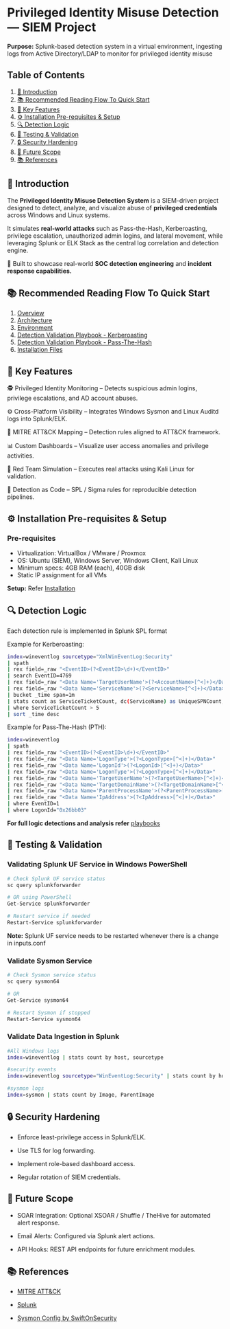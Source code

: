 # Privileged Identity Misuse Detection — SIEM Project

**Purpose:** Splunk-based detection system in a virtual environment, ingesting logs from Active Directory/LDAP to monitor for privileged identity misuse

## Table of Contents

1. [🚀 Introduction](#-introduction)
2. [📚 Recommended Reading Flow To Quick Start](#-recommended-reading-flow-to-quick-start)
3. [🧠 Key Features](#-key-features)
4. [⚙️ Installation Pre-requisites & Setup](#️-installation-pre-requisites--setup)
5. [🔍 Detection Logic](#-detection-logic)
6. [🧪 Testing & Validation](#-testing--validation)
7. [🔒 Security Hardening](#-security-hardening)
8. [🧩 Future Scope](#-future-scope)
9. [📚 References](#-references)


## 🚀 Introduction

The **Privileged Identity Misuse Detection System** is a SIEM-driven project designed to detect, analyze, and visualize abuse of **privileged credentials** across Windows and Linux systems.

It simulates **real-world attacks** such as Pass-the-Hash, Kerberoasting, privilege escalation, unauthorized admin logins, and lateral movement, while leveraging Splunk or ELK Stack as the central log correlation and detection engine.

🧩 Built to showcase real-world **SOC detection engineering** and **incident response capabilities.**


## 📚 Recommended Reading Flow To Quick Start
1. [Overview](docs/01_overview.md)
1. [Architecture](docs/02_architecture.md)
2. [Environment](docs/03_environment.md)
4. [Detection Validation Playbook - Kerberoasting](playbooks/kerberoasting.md)
5. [Detection Validation Playbook - Pass-The-Hash](playbooks/pass_the_hash.md)
6. [Installation Files](installation)


## 🧠 Key Features

🕵️ Privileged Identity Monitoring – Detects suspicious admin logins, privilege escalations, and AD account abuses.

⚙️ Cross-Platform Visibility – Integrates Windows Sysmon and Linux Auditd logs into Splunk/ELK.

📡 MITRE ATT&CK Mapping – Detection rules aligned to ATT&CK framework.

📊 Custom Dashboards – Visualize user access anomalies and privilege activities.

🧪 Red Team Simulation – Executes real attacks using Kali Linux for validation.

🧾 Detection as Code – SPL / Sigma rules for reproducible detection pipelines.


## ⚙️ Installation Pre-requisites & Setup

### Pre-requisites
- Virtualization: VirtualBox / VMware / Proxmox
- OS: Ubuntu (SIEM), Windows Server, Windows Client, Kali Linux
- Minimum specs: 4GB RAM (each), 40GB disk
- Static IP assignment for all VMs

**Setup:** Refer [Installation](installation/)


## 🔍 Detection Logic

Each detection rule is implemented in Splunk SPL format

Example for Kerberoasting:
```bash
index=wineventlog sourcetype="XmlWinEventLog:Security" 
| spath 
| rex field=_raw "<EventID>(?<EventID>\d+)</EventID>" 
| search EventID=4769
| rex field=_raw "<Data Name='TargetUserName'>(?<AccountName>[^<]+)</Data>"
| rex field=_raw "<Data Name='ServiceName'>(?<ServiceName>[^<]+)</Data>"
| bucket _time span=1m
| stats count as ServiceTicketCount, dc(ServiceName) as UniqueSPNCount, values(ServiceName) as TargetedSPNs by AccountName, ServiceName _time
| where ServiceTicketCount > 5
| sort _time desc
```
Example for Pass-The-Hash (PTH):
```bash
index=wineventlog 
| spath 
| rex field=_raw "<EventID>(?<EventID>\d+)</EventID>"
| rex field=_raw "<Data Name='LogonType'>(?<LogonType>[^<]+)</Data>"
| rex field=_raw "<Data Name='LogonId'>(?<LogonId>[^<]+)</Data>"
| rex field=_raw "<Data Name='LogonType'>(?<LogonType>[^<]+)</Data>"
| rex field=_raw "<Data Name='TargetUserName'>(?<TargetUserName>[^<]+)</Data>"
| rex field=_raw "<Data Name='TargetDomainName'>(?<TargetDomainName>[^<]+)</Data>"
| rex field=_raw "<Data Name='ParentProcessName'>(?<ParentProcessName>[^<]+)</Data>"
| rex field=_raw "<Data Name='IpAddress'>(?<IpAddress>[^<]+)</Data>"
| where EventID=1
| where LogonId="0x26bb03"
```

**For full logic detections and analysis refer** [playbooks](playbooks/)


## 🧪 Testing & Validation

### Validating Splunk UF Service in Windows PowerShell

```bash
# Check Splunk UF service status
sc query splunkforwarder

# OR using PowerShell
Get-Service splunkforwarder

# Restart service if needed
Restart-Service splunkforwarder
```
**Note:** Splunk UF service needs to be restarted whenever there is a change in inputs.conf

### Validate Sysmon Service

```bash
# Check Sysmon service status
sc query sysmon64

# OR
Get-Service sysmon64

# Restart Sysmon if stopped
Restart-Service sysmon64
```

### Validate Data Ingestion in Splunk

```bash
#All Windows logs
index=wineventlog | stats count by host, sourcetype

#security events
index=wineventlog sourcetype="WinEventLog:Security" | stats count by host

#sysmon logs
index=sysmon | stats count by Image, ParentImage
```


## 🔒 Security Hardening

- Enforce least-privilege access in Splunk/ELK.

- Use TLS for log forwarding.

- Implement role-based dashboard access.

- Regular rotation of SIEM credentials.


## 🧩 Future Scope

- SOAR Integration: Optional XSOAR / Shuffle / TheHive for automated alert response.

- Email Alerts: Configured via Splunk alert actions.

- API Hooks: REST API endpoints for future enrichment modules.


## 📚 References

- [MITRE ATT&CK](https://attack.mitre.org/)

- [Splunk](https://www.splunk.com/)

- [Sysmon Config by SwiftOnSecurity](https://github.com/SwiftOnSecurity/sysmon-config)